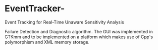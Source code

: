 # EventTracker-
Event Tracking for Real-Time Unaware Sensitivity Analysis

Failure Detection and Diagnostic algorithm. The GUI was implemented in GTKmm and to be implemented on a platform which
makes use of Cpp's polymorphism and XML memory storage.
